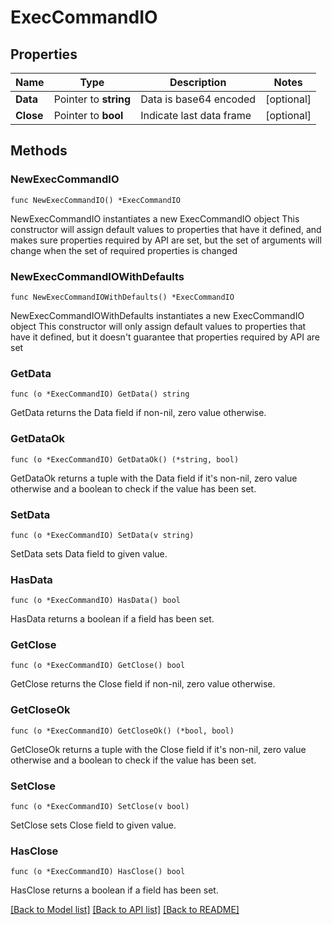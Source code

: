 # ExecCommandIO

## Properties

Name | Type | Description | Notes
------------ | ------------- | ------------- | -------------
**Data** | Pointer to **string** | Data is base64 encoded | [optional] 
**Close** | Pointer to **bool** | Indicate last data frame | [optional] 

## Methods

### NewExecCommandIO

`func NewExecCommandIO() *ExecCommandIO`

NewExecCommandIO instantiates a new ExecCommandIO object
This constructor will assign default values to properties that have it defined,
and makes sure properties required by API are set, but the set of arguments
will change when the set of required properties is changed

### NewExecCommandIOWithDefaults

`func NewExecCommandIOWithDefaults() *ExecCommandIO`

NewExecCommandIOWithDefaults instantiates a new ExecCommandIO object
This constructor will only assign default values to properties that have it defined,
but it doesn't guarantee that properties required by API are set

### GetData

`func (o *ExecCommandIO) GetData() string`

GetData returns the Data field if non-nil, zero value otherwise.

### GetDataOk

`func (o *ExecCommandIO) GetDataOk() (*string, bool)`

GetDataOk returns a tuple with the Data field if it's non-nil, zero value otherwise
and a boolean to check if the value has been set.

### SetData

`func (o *ExecCommandIO) SetData(v string)`

SetData sets Data field to given value.

### HasData

`func (o *ExecCommandIO) HasData() bool`

HasData returns a boolean if a field has been set.

### GetClose

`func (o *ExecCommandIO) GetClose() bool`

GetClose returns the Close field if non-nil, zero value otherwise.

### GetCloseOk

`func (o *ExecCommandIO) GetCloseOk() (*bool, bool)`

GetCloseOk returns a tuple with the Close field if it's non-nil, zero value otherwise
and a boolean to check if the value has been set.

### SetClose

`func (o *ExecCommandIO) SetClose(v bool)`

SetClose sets Close field to given value.

### HasClose

`func (o *ExecCommandIO) HasClose() bool`

HasClose returns a boolean if a field has been set.


[[Back to Model list]](../README.md#documentation-for-models) [[Back to API list]](../README.md#documentation-for-api-endpoints) [[Back to README]](../README.md)


